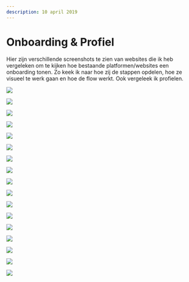 ```yaml
---
description: 10 april 2019
---
```


# Onboarding & Profiel

Hier zijn verschillende screenshots te zien van websites die ik heb vergeleken om te kijken hoe bestaande platformen/websites een onboarding tonen. Zo keek ik naar hoe zij de stappen opdelen, hoe ze visueel te werk gaan en hoe de flow werkt. Ook vergeleek ik profielen. 

![](../../.gitbook/assets/schermafbeelding-2019-04-10-om-14.44.46.png)

![](../../.gitbook/assets/schermafbeelding-2019-04-10-om-14.45.14.png)

![](../../.gitbook/assets/schermafbeelding-2019-04-10-om-14.45.28.png)

![](../../.gitbook/assets/schermafbeelding-2019-04-10-om-14.54.09.png)

![](../../.gitbook/assets/schermafbeelding-2019-04-10-om-14.54.23.png)

![](../../.gitbook/assets/schermafbeelding-2019-04-10-om-14.55.44.png)

![](../../.gitbook/assets/schermafbeelding-2019-04-10-om-14.55.54.png)

![](../../.gitbook/assets/schermafbeelding-2019-04-10-om-14.59.40.png)

![](../../.gitbook/assets/schermafbeelding-2019-04-10-om-15.05.53.png)

![](../../.gitbook/assets/schermafbeelding-2019-04-10-om-15.07.46.png)

![](../../.gitbook/assets/schermafbeelding-2019-04-10-om-15.12.01.png)

![](../../.gitbook/assets/schermafbeelding-2019-04-10-om-15.13.14.png)

![](../../.gitbook/assets/schermafbeelding-2019-04-10-om-15.13.51.png)

![](../../.gitbook/assets/schermafbeelding-2019-04-10-om-15.16.17.png)

![](../../.gitbook/assets/schermafbeelding-2019-04-10-om-15.18.11.png)

![](../../.gitbook/assets/schermafbeelding-2019-04-10-om-15.22.53.png)

![](../../.gitbook/assets/schermafbeelding-2019-04-10-om-15.24.56.png)

